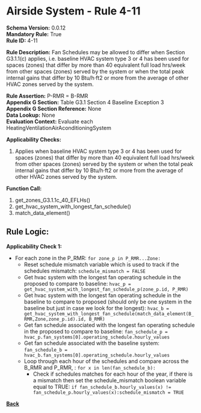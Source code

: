 # Airside System - Rule 4-11  
**Schema Version:** 0.0.12  
**Mandatory Rule:** True  
**Rule ID:** 4-11    
 
**Rule Description:** Fan Schedules may be allowed to differ when Section G3.1.1(c) applies, i.e. baseline HVAC system type 3 or 4 has been used for spaces (zones) that differ by more than 40 equivalent full load hrs/week from other spaces (zones) served by the system or when the total peak internal gains that differ by 10 Btu/h·ft2 or more from the average of other HVAC zones served by the system.  

**Rule Assertion:** P-RMR = B-RMR                                           
**Appendix G Section:** Table G3.1 Section 4 Baseline Exception 3  
**Appendix G Section Reference:** None  
**Data Lookup:** None  
**Evaluation Context:** Evaluate each HeatingVentilationAirAconditioningSystem   

**Applicability Checks:** 

1. Applies when baseline HVAC system type 3 or 4 has been used for spaces (zones) that differ by more than 40 equivalent full load hrs/week from other spaces (zones) served by the system or when the total peak internal gains that differ by 10 Btu/h·ft2 or more from the average of other HVAC zones served by the system.    

**Function Call:** 

1. get_zones_G3.1.1c_40_EFLHs()  
2. get_hvac_system_with_longest_fan_schedule()  
3. match_data_element()  

## Rule Logic:  
**Applicability Check 1:**  
- For each zone in the P_RMR: `for zone_p in P_RMR...Zone:`
    - Reset schedule mismatch variable which is used to track if the schedules mismatch: `schedule_mismatch = FALSE`
    - Get hvac system with the longest fan operating schedule in the proposed to compare to baseline: `hvac_p = get_hvac_system_with_longest_fan_schedule_p(zone_p.id, P_RMR)`
    - Get hvac system with the longest fan operating schedule in the baseline to compare to proposed (should only be one system in the baseline but just in case we look for the longest): `hvac_b = get_hvac_system_with_longest_fan_schedule(match_data_element(B_RMR,Zone,zone_p.id).id, B_RMR)`
    - Get fan schedule associated with the longest fan operating schedule in the proposed to compare to baseline: `fan_schedule_p = hvac_p.fan_systems[0].operating_schedule.hourly_values`
    - Get fan schedule associated with the baseline system: `fan_schedule_b = hvac_b.fan_systems[0].operating_schedule.hourly_values` 
    - Loop through each hour of the schedules and compare across the B_RMR and P_RMR, : `for x in len(fan_schedule_b):`
        - Check if schedules matches for each hour of the year, if there is a mismatch then set the schedule_mismatch boolean variable equal to TRUE: `if fan_schedule_b.hourly_values(x) != fan_schedule_p.hourly_values(x):schedule_mismatch = TRUE`  

 **[Back](../_toc.md)**